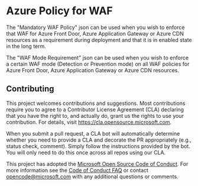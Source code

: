 # Azure Policy for WAF

The "Mandatory WAF Policy" json can be used when you wish to enforce that WAF for Azure Front Door, Azure Application Gateway or Azure CDN resources as a requirement during deployment and that it is in enabled state in the long term.

The "WAF Mode Requirement" json can be used when you wish to enforce a certain WAF mode (Detection or Prevention mode) on all WAF policies for Azure Front Door, Azure Application Gateway or Azure CDN resources.

## Contributing

This project welcomes contributions and suggestions.  Most contributions require you to agree to a
Contributor License Agreement (CLA) declaring that you have the right to, and actually do, grant us
the rights to use your contribution. For details, visit https://cla.opensource.microsoft.com.

When you submit a pull request, a CLA bot will automatically determine whether you need to provide
a CLA and decorate the PR appropriately (e.g., status check, comment). Simply follow the instructions
provided by the bot. You will only need to do this once across all repos using our CLA.

This project has adopted the [Microsoft Open Source Code of Conduct](https://opensource.microsoft.com/codeofconduct/).
For more information see the [Code of Conduct FAQ](https://opensource.microsoft.com/codeofconduct/faq/) or
contact [opencode@microsoft.com](mailto:opencode@microsoft.com) with any additional questions or comments.
